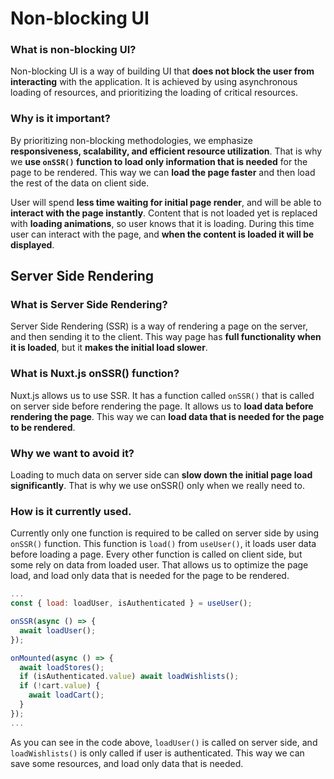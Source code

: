 # Non-blocking UI

### What is non-blocking UI?

Non-blocking UI is a way of building UI that **does not block the user from interacting** with the application. It is achieved by using asynchronous loading of resources, and prioritizing the loading of critical resources.

### Why is it important?

By prioritizing non-blocking methodologies, we emphasize **responsiveness, scalability, and efficient resource utilization**. That is why we **use `onSSR()` function to load only information that is needed** for the page to be rendered. This way we can **load the page faster** and then load the rest of the data on client side.

User will spend **less time waiting for initial page render**, and will be able to **interact with the page instantly**. Content that is not loaded yet is replaced with **loading animations**, so user knows that it is loading. During this time user can interact with the page, and **when the content is loaded it will be displayed**.


## Server Side Rendering

### What is Server Side Rendering?

Server Side Rendering (SSR) is a way of rendering a page on the server, and then sending it to the client. This way page has **full functionality when it is loaded**, but it **makes the initial load slower**.

### What is Nuxt.js onSSR() function?

Nuxt.js allows us to use SSR. It has a function called `onSSR()` that is called on server side before rendering the page. It allows us to **load data before rendering the page**. This way we can **load data that is needed for the page to be rendered**.

### Why we want to avoid it?

Loading to much data on server side can **slow down the initial page load significantly**. That is why we use onSSR() only when we really need to.

### How is it currently used.

Currently only one function is required to be called on server side by using `onSSR()` function. This function is `load()` from `useUser()`, it loads user data before loading a page. Every other function is called on client side, but some rely on data from loaded user. That allows us to optimize the page load, and load only data that is needed for the page to be rendered.

```js
...
const { load: loadUser, isAuthenticated } = useUser();

onSSR(async () => {
  await loadUser();
});

onMounted(async () => {
  await loadStores();
  if (isAuthenticated.value) await loadWishlists();
  if (!cart.value) {
    await loadCart();
  }
});
...
```
As you can see in the code above, `loadUser()` is called on server side, and `loadWishlists()` is only called if user is authenticated. This way we can save some resources, and load only data that is needed.
